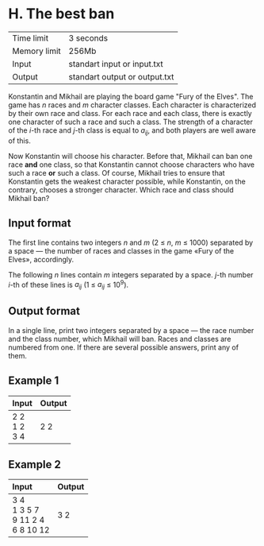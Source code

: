 # H. The best ban
<table>
  <tr>
      <td>Time limit</td>
      <td>3 seconds</td>
  </tr>
  <tr>
      <td>Memory limit</td>
      <td>256Mb</td>
  </tr>
  <tr>
      <td>Input</td>
      <td>standart input or input.txt</td>
  </tr>
  <tr>
      <td>Output</td>
      <td>standart output or output.txt</td>
  </tr>
</table>

Konstantin and Mikhail are playing the board game "Fury of the Elves". The game has <i>n</i> races and <i>m</i> character 
classes. Each character is characterized by their own race and class. For each race and each class, there is exactly one 
character of such a race and such a class. The strength of a character of the <i>i</i>-th race and <i>j</i>-th class is equal 
to <i>a<sub>ij</sub></i>, and both players are well aware of this.  

Now Konstantin will choose his character. Before that, Mikhail can ban one race <b>and</b> one class, so that Konstantin 
cannot choose characters who have such a race <b>or</b> such a class. Of course, Mikhail tries to ensure that Konstantin 
gets the weakest character possible, while Konstantin, on the contrary, chooses a stronger character. Which race and class should 
Mikhail ban?

## Input format
The first line contains two integers <i>n</i> and <i>m</i> (2 ≤ <i>n</i>, <i>m</i> ≤ 1000) separated by a space — the number 
of races and classes in the game «Fury of the Elves», accordingly.  

The following <i>n</i> lines contain <i>m</i> integers separated by a space. <i>j</i>-th number <i>i</i>-th of these lines is 
<i>a<sub>ij</sub></i> (1 ≤ <i>a<sub>ij</sub></i> ≤ 10<sup>9</sup>).

## Output format
In a single line, print two integers separated by a space — the race number and the class number, which Mikhail will ban. Races and classes are numbered from one. If there are several possible answers, print any of them.

## Example 1
| Input               | Output |
|:--------------------|:-------|
| 2 2</br>1 2</br>3 4 | 2 2    |

## Example 2
| Input                                      | Output |
|:-------------------------------------------|:-------|
| 3 4</br>1 3 5 7</br>9 11 2 4</br>6 8 10 12 | 3 2    |
